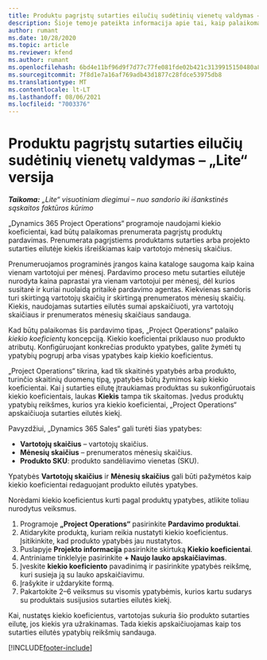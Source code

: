 ```yaml
---
title: Produktu pagrįstų sutarties eilučių sudėtinių vienetų valdymas – „Lite“ versija
description: Šioje temoje pateikta informacija apie tai, kaip palaikomas prenumeruojamų produktų pardavimas.
author: rumant
ms.date: 10/28/2020
ms.topic: article
ms.reviewer: kfend
ms.author: rumant
ms.openlocfilehash: 6bd4e11bf96d9f7d77c77fe081fde02b421c3139915150480a8d1a4d812887f6
ms.sourcegitcommit: 7f8d1e7a16af769adb43d1877c28fdce53975db8
ms.translationtype: MT
ms.contentlocale: lt-LT
ms.lasthandoff: 08/06/2021
ms.locfileid: "7003376"
---
```

# <a name="manage-complex-units-for-product-based-contract-lines---lite"></a>Produktu pagrįstų sutarties eilučių sudėtinių vienetų valdymas – „Lite“ versija

_**Taikoma:** „Lite“ visuotiniam diegimui – nuo sandorio iki išankstinės sąskaitos faktūros kūrimo_

„Dynamics 365 Project Operations“ programoje naudojami kiekio koeficientai, kad būtų palaikomas prenumerata pagrįstų produktų pardavimas. Prenumerata pagrįstiems produktams sutarties arba projekto sutarties eilutėje kiekis išreiškiamas kaip vartotojo mėnesių skaičius.

Prenumeruojamos programinės įrangos kaina kataloge saugoma kaip kaina vienam vartotojui per mėnesį. Pardavimo proceso metu sutarties eilutėje nurodyta kaina paprastai yra vienam vartotojui per mėnesį, dėl kurios susitarė ir kuriai nuolaidą pritaikė pardavimo agentas. Kiekvienas sandoris turi skirtingą vartotojų skaičių ir skirtingą prenumeratos mėnesių skaičių. Kiekis, naudojamas sutarties eilutės sumai apskaičiuoti, yra vartotojų skaičiaus ir prenumeratos mėnesių skaičiaus sandauga.

Kad būtų palaikomas šis pardavimo tipas, „Project Operations“ palaiko *kiekio koeficientų* koncepciją. Kiekio koeficientai priklauso nuo produkto atributų. Konfigūruojant konkrečias produkto ypatybes, galite žymėti tų ypatybių pogrupį arba visas ypatybes kaip kiekio koeficientus.

„Project Operations“ tikrina, kad tik skaitinės ypatybės arba produkto, turinčio skaitinių duomenų tipą, ypatybės būtų žymimos kaip kiekio koeficientai. Kai į sutarties eilutę įtraukiamas produktas su sukonfigūruotais kiekio koeficientais, laukas **Kiekis** tampa tik skaitomas. Įvedus produktų ypatybių reikšmes, kurios yra kiekio koeficientai, „Project Operations“ apskaičiuoja sutarties eilutės kiekį.

Pavyzdžiui, „Dynamics 365 Sales“ gali turėti šias ypatybes:

- **Vartotojų skaičius** – vartotojų skaičius.
- **Mėnesių skaičius** – prenumeratos mėnesių skaičius.
- **Produkto SKU**: produkto sandėliavimo vienetas (SKU).

Ypatybės **Vartotojų skaičius** ir **Mėnesių skaičius** gali būti pažymėtos kaip kiekio koeficientai redaguojant produkto eilutės ypatybes.

Norėdami kiekio koeficientus kurti pagal produktų ypatybes, atlikite toliau nurodytus veiksmus.

1. Programoje **„Project Operations“** pasirinkite **Pardavimo produktai**.
2. Atidarykite produktą, kuriam reikia nustatyti kiekio koeficientus. Įsitikinkite, kad produkto ypatybės jau nustatytos.
3. Puslapyje **Projekto informacija** pasirinkite skirtuką **Kiekio koeficientai**.
4. Antriniame tinklelyje pasirinkite **+ Naujo lauko apskaičiavimas**.
5. Įveskite **kiekio koeficiento** pavadinimą ir pasirinkite ypatybės reikšmę, kuri susieja ją su lauko apskaičiavimu.
6. Įrašykite ir uždarykite formą.
7. Pakartokite 2–6 veiksmus su visomis ypatybėmis, kurios kartu sudarys su produktais susijusios sutarties eilutės kiekį.

Kai, nustatęs kiekio koeficientus, vartotojas sukuria šio produkto sutarties eilutę, jos kiekis yra užrakinamas. Tada kiekis apskaičiuojamas kaip tos sutarties eilutės ypatybių reikšmių sandauga.


[!INCLUDE[footer-include](../../includes/footer-banner.md)]